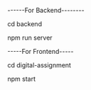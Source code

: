 ------For Backend--------
   
cd backend

npm run server


-----For Frontend-----
   
cd digital-assignment 

npm start
